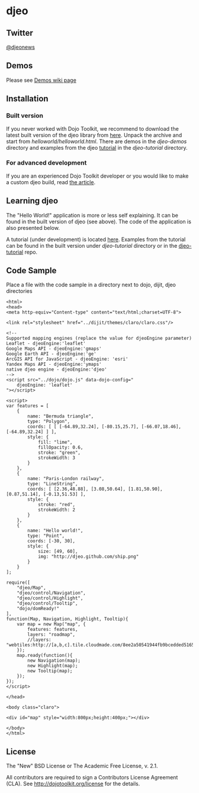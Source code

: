 djeo
====

## Twitter
[@djeonews](http://twitter.com/djeonews)

## Demos
Please see [Demos wiki page](https://github.com/vvoovv/djeo/wiki/demos)

## Installation

### Built version

If you never worked with Dojo Toolkit, we recommend to download the latest built version of the djeo library from [here](https://github.com/vvoovv/djeo/downloads).
Unpack the archive and start from _helloworld/helloworld.html_. There are demos in the _djeo-demos_ directory and examples from the djeo [tutorial](https://github.com/vvoovv/djeo-tutorial) in the _djeo-tutorial_ directory.

### For advanced development
If you are an experienced Dojo Toolkit developer or you would like to make a custom djeo build, read [the article](https://github.com/vvoovv/djeo).

## Learning djeo
The "Hello World!" application is more or less self explaining. It can be found in the built version of djeo (see above). The code of the application is also presented below.

A tutorial (under development) is located [here](https://github.com/vvoovv/djeo/wiki/Tutorial). Examples from the tutorial can be found in the built version under _djeo-tutorial_ directory or in the [djeo-tutorial](https://github.com/vvoovv/djeo-tutorial) repo.

## Code Sample
Place a file with the code sample in a directory next to dojo, dijit, djeo directories

	<html>
	<head>
	<meta http-equiv="Content-type" content="text/html;charset=UTF-8">
	
	<link rel="stylesheet" href="../dijit/themes/claro/claro.css"/>
	
	<!--
	Supported mapping engines (replace the value for djeoEngine parameter)
	Leaflet - djeoEngine:'leaflet'
	Google Maps API - djeoEngine:'gmaps'
	Google Earth API - djeoEngine:'ge'
	ArcGIS API for JavaScript - djeoEngine: 'esri'
	Yandex Maps API - djeoEngine:'ymaps'
	native djeo engine - djeoEngine:'djeo'
	-->
	<script src="../dojo/dojo.js" data-dojo-config="
		djeoEngine: 'leaflet'
	"></script>
	
	<script>
	var features = [
		{
			name: "Bermuda triangle",
			type: "Polygon",
			coords: [ [ [-64.89,32.24], [-80.15,25.7], [-66.07,18.46], [-64.89,32.24] ] ],
			style: {
				fill: "lime",
				fillOpacity: 0.6,
				stroke: "green",
				strokeWidth: 3
			}
		},
		{
			name: "Paris-London railway",
			type: "LineString",
			coords: [ [2.36,48.88], [3.08,50.64], [1.81,50.90], [0.87,51.14], [-0.13,51.53] ],
			style: {
				stroke: "red",
				strokeWidth: 2
			}
		},
		{
			name: "Hello world!",
			type: "Point",
			coords: [-30, 30],
			style: {
				size: [49, 60],
				img: "http://djeo.github.com/ship.png"
			}
		}
	];
	
	require([
		"djeo/Map",
		"djeo/control/Navigation",
		"djeo/control/Highlight",
		"djeo/control/Tooltip",
		"dojo/domReady!"
	],
	function(Map, Navigation, Highlight, Tooltip){
		var map = new Map("map", {
			features: features,
			layers: "roadmap",
			//layers: "webtiles:http://[a,b,c].tile.cloudmade.com/8ee2a50541944fb9bcedded5165f09d9/1/256"
		});
		map.ready(function(){
			new Navigation(map);
			new Highlight(map);
			new Tooltip(map);
		});
	});
	</script>
	
	</head>
	
	<body class="claro">
	
	<div id="map" style="width:800px;height:400px;"></div>
	
	</body>
	</html>


## License
The "New" BSD License or The Academic Free License, v. 2.1.

All contributors are required to sign a Contributors License Agreement (CLA). See <http://dojotoolkit.org/license> for the details.
